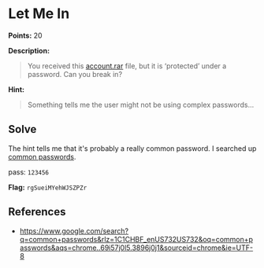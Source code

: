 # Let Me In
**Points:** 20

**Description:**
>You received this [account.rar](https://github.com/dumblole/CTF-Writeups/blob/master/PACTF-2018/Let-Me-In-20/account.5a52b336da78.rar) file, but it is ‘protected’ under a password. Can you break in?

**Hint:**
>Something tells me the user might not be using complex passwords…

## Solve
The hint tells me that it's probably a really common password. I searched up [common passwords](https://www.google.com/search?q=common+passwords&rlz=1C1CHBF_enUS732US732&oq=common+passwords&aqs=chrome..69i57j0l5.3896j0j1&sourceid=chrome&ie=UTF-8).

pass: `123456`

**Flag:** `rgSueiMYehWJSZPZr`

## **References**
* https://www.google.com/search?q=common+passwords&rlz=1C1CHBF_enUS732US732&oq=common+passwords&aqs=chrome..69i57j0l5.3896j0j1&sourceid=chrome&ie=UTF-8
